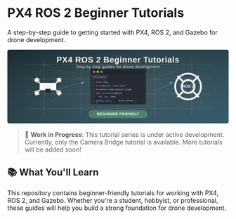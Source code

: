 # PX4 ROS 2 Beginner Tutorials

A step-by-step guide to getting started with PX4, ROS 2, and Gazebo for drone development.

![PX4 ROS 2 Basics](images/repo-banner.png)

> 🚧 **Work in Progress**: This tutorial series is under active development. Currently, only the Camera Bridge tutorial is available. More tutorials will be added soon!

## 📚 What You'll Learn

This repository contains beginner-friendly tutorials for working with PX4, ROS 2, and Gazebo. Whether you're a student, hobbyist, or professional, these guides will help you build a strong foundation for drone development.


